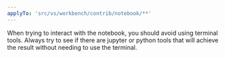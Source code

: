 ```yaml
---
applyTo: 'src/vs/workbench/contrib/notebook/**'
---
```


When trying to interact with the notebook, you should avoid using terminal tools. Always try to see if there are jupyter or python tools that will achieve the result without needing to use the terminal.
